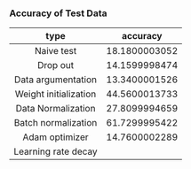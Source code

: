 ### Accuracy of Test Data

|         type          |   accuracy    |
| :-------------------: | :-----------: |
|      Naive test       | 18.1800003052 |
|       Drop out        | 14.1599998474 |
|  Data argumentation   | 13.3400001526 |
| Weight initialization | 44.5600013733 |
|  Data Normalization   | 27.8099994659 |
|  Batch normalization  | 61.7299995422 |
|    Adam optimizer     | 14.7600002289 |
|  Learning rate decay  |               |



